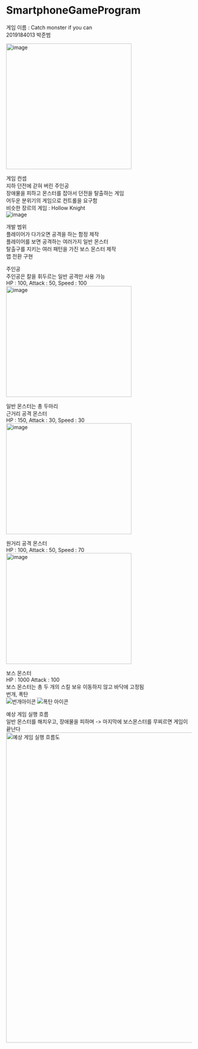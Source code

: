 # SmartphoneGameProgram
게임 이름 : Catch monster if you can  
2019184013 박준범

<img width="340" alt="image" src="https://github.com/Junbeomb/SmartphoneGameProgram/assets/87471961/71caf06b-e194-4a83-b489-f56c1015f460">
  
게임 컨셉  
  지하 던전에 갇혀 버린 주인공  
  장애물을 피하고 몬스터를 잡아서 던전을 탈출하는 게임  
  어두운 분위기의 게임으로 컨트롤을 요구함  
  비슷한 장르의 게임 : Hollow Knight  
  ![image](https://github.com/Junbeomb/SmartphoneGameProgram/assets/87471961/13ddcffb-8e6f-40e9-ab93-2dd14e3707bb)
  
개발 범위  
  플레이어가 다가오면 공격을 하는 함정 제작  
  플레이어를 보면 공격하는 여러가지 일반 몬스터  
  탈출구를 지키는 여러 패턴을 가진 보스 몬스터 제작  
  맵 전환 구현    
  
주인공  
주인공은 칼을 휘두르는 일반 공격만 사용 가능  
HP : 100, Attack : 50, Speed : 100  
  <img width="340" height="300" alt="image" src="https://github.com/Junbeomb/Java_SmartphoneGameProgram/assets/87471961/43a910eb-bd5d-4331-88fb-be04023775eb">  
  
  

일반 몬스터는 총 두마리  
  근거리 공격 몬스터  
  HP : 150, Attack : 30, Speed : 30  
  <img width="340" height="300" alt="image" src="https://github.com/Junbeomb/Java_SmartphoneGameProgram/assets/87471961/9a20fd3b-e75b-4fee-aae2-cb0654667b02">  
  
  원거리 공격 몬스터  
  HP : 100, Attack : 50, Speed : 70  
  <img width="340" height="300" alt="image" src="https://github.com/Junbeomb/Java_SmartphoneGameProgram/assets/87471961/faea1b22-cd15-47a9-8775-d90625ca29d8">   
  
보스 몬스터  
 HP : 1000 Attack : 100  
 보스 몬스터는 총 두 개의 스킬 보유 이동하지 않고 바닥에 고정됨  
 번개, 폭탄  
 ![번개아이콘](https://github.com/Junbeomb/Java_SmartphoneGameProgram/assets/87471961/220ea739-20ed-4f64-b4d1-6caa3d8a7b65)
 ![폭탄 아이콘](https://github.com/Junbeomb/Java_SmartphoneGameProgram/assets/87471961/454c5de0-d8d7-42a2-a9bb-001b2e8d8f6a)

예상 게임 실행 흐름  
  일반 몬스터를 해치우고, 장애물을 피하며 -> 마지막에 보스몬스터를 무찌르면 게임이 끝난다  
  <img width="839" alt="예상 게임 실행 흐름도" src="https://github.com/Junbeomb/SmartphoneGameProgram/assets/87471961/bd3078ac-e107-49e7-9b54-7cddb7f27324">










